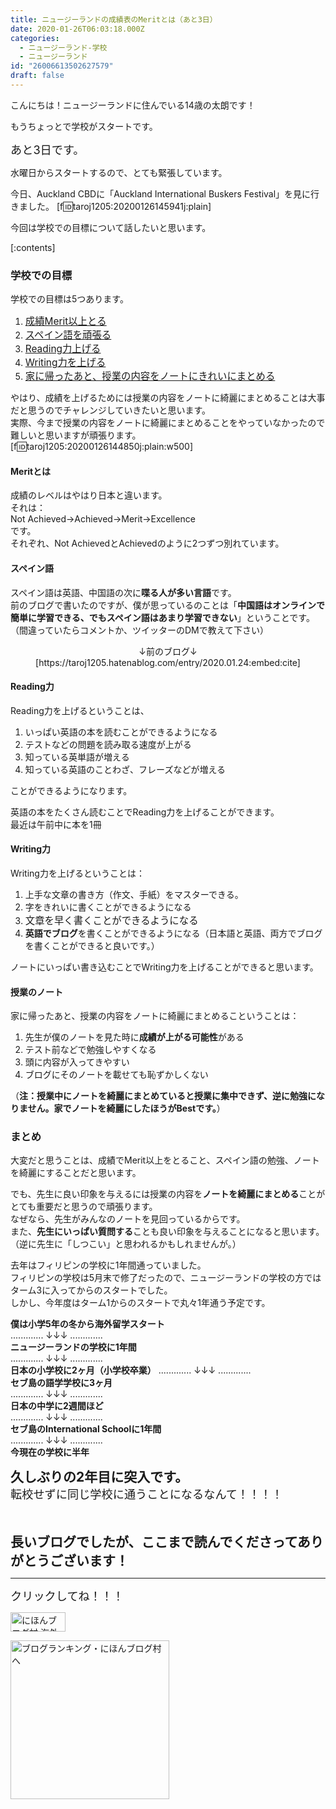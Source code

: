 ```yaml
---
title: ニュージーランドの成績表のMeritとは（あと3日）
date: 2020-01-26T06:03:18.000Z
categories:
  - ニュージーランド-学校
  - ニュージーランド
id: "26006613502627579"
draft: false
---
```

こんにちは！ニュージーランドに住んでいる14歳の太朗です！

もうちょっとで学校がスタートです。

<span style="font-size: 130%">あと3日です。</span>

水曜日からスタートするので、とても緊張しています。

今日、Auckland CBDに「Auckland International Buskers Festival」を見に行きました。
[f:id:taroj1205:20200126145941j:plain]

今回は学校での目標について話したいと思います。


[:contents]


### 学校での目標
学校での目標は5つあります。<br />


<!-- more -->


1. <a href="#Merit"><span style="font-size: 110%">成績Merit以上とる</span></a>
1. <a href="#Spanish"><span style="font-size: 110%">スペイン語を頑張る</span></a>
1. <a href="#Reading"><span style="font-size: 110%">Reading力上げる</span></a>
1. <a href="#Writing"><span style="font-size: 110%">Writing力を上げる</span></a>
1. <a href="#note"><span style="font-size: 110%">家に帰ったあと、授業の内容をノートにきれいにまとめる</span></a>

やはり、成績を上げるためには授業の内容をノートに綺麗にまとめることは大事だと思うのでチャレンジしていきたいと思います。<br />
実際、今まで授業の内容をノートに綺麗にまとめることをやっていなかったので難しいと思いますが頑張ります。<br />
[f:id:taroj1205:20200126144850j:plain:w500]

<a id="Merit"><h4>Meritとは</h4></span></a>
成績のレベルはやはり日本と違います。<br />
それは：<br />
Not Achieved→Achieved→Merit→Excellence<br />
です。<br />
それぞれ、Not AchievedとAchievedのように2つずつ別れています。

<a id="Spanish"><h4>スペイン語</h4></span></a>

スペイン語は英語、中国語の次に<b>喋る人が多い言語</b>です。<br />
前のブログで書いたのですが、僕が思っているのことは「<b>中国語はオンラインで簡単に学習できる、でもスペイン語はあまり学習できない</b>」ということです。（間違っていたらコメントか、ツイッターのDMで教えて下さい）

<center>↓前のブログ↓</center>
<center>[https://taroj1205.hatenablog.com/entry/2020.01.24:embed:cite]</center>

<a id="Reading"><h4>Reading力</h4></span></a>

Reading力を上げるということは、<br />

1. いっぱい英語の本を読むことができるようになる
1. テストなどの問題を読み取る速度が上がる
1. 知っている英単語が増える
1. 知っている英語のことわざ、フレーズなどが増える

ことができるようになります。

英語の本をたくさん読むことでReading力を上げることができます。<br />
最近は午前中に本を1冊

<a id="Writing"><h4>Writing力</h4></span></a>

Writing力を上げるということは：<br />

1. 上手な文章の書き方（作文、手紙）をマスターできる。
1. 字をきれいに書くことができるようになる
1. <span style="font-size: 110%">文章を早く書くことができるようになる</span>
1. <b>英語でブログ</b>を書くことができるようになる（日本語と英語、両方でブログを書くことができると良いです。）

ノートにいっぱい書き込むことでWriting力を上げることができると思います。

<a id="note"><h4>授業のノート</h4></span></a>

家に帰ったあと、授業の内容をノートに綺麗にまとめるこということは：<br />

1. 先生が僕のノートを見た時に<b>成績が上がる可能性</b>がある
1. テスト前などで勉強しやすくなる
1. 頭に内容が入ってきやすい
1. ブログにそのノートを載せても恥ずかしくない

（<b>注：授業中にノートを綺麗にまとめていると授業に集中できず、逆に勉強になりません。家でノートを綺麗にしたほうがBestです。</b>）

### まとめ
大変だと思うことは、成績でMerit以上をとること、スペイン語の勉強、ノートを綺麗にすることだと思います。

でも、先生に良い印象を与えるには授業の内容を<b>ノートを綺麗にまとめる</b>ことがとても重要だと思うので頑張ります。<br />
なぜなら、先生がみんなのノートを見回っているからです。<br />
また、<b>先生にいっぱい質問する</b>ことも良い印象を与えることになると思います。（逆に先生に「しつこい」と思われるかもしれませんが。）

去年はフィリピンの学校に1年間通っていました。<br />
フィリピンの学校は5月末で修了だったので、ニュージーランドの学校の方ではターム3に入ってからのスタートでした。<br />
しかし、今年度はターム1からのスタートで丸々1年通う予定です。<br />

<b>僕は小学5年の冬から海外留学スタート</b><br />
............. ↓↓↓ .............<br />
<b>ニュージーランドの学校に1年間</b><br />
............. ↓↓↓ .............<br />
<b>日本の小学校に2ヶ月（小学校卒業）</b>
............. ↓↓↓ .............<br />
<b>セブ島の語学学校に3ヶ月</b><br />
............. ↓↓↓ .............<br />
<b>日本の中学に2週間ほど</b><br />
............. ↓↓↓ .............<br />
<b>セブ島のInternational Schoolに1年間</b><br />
............. ↓↓↓ .............<br />
<b>今現在の学校に半年</b><br />

<span style="font-size: 150%"><b>久しぶりの2年目に突入です。</b></span>
<br />
<span style="font-size: 130%">転校せずに同じ学校に通うことになるなんて！！！！</span><br /><br /><br />

<span style="font-size: 150%"><b>長いブログでしたが、ここまで読んでくださってありがとうございます！</b></span>

<hr />

<span style="font-size: 130%">クリックしてね！！！</span>
<p><a href="https://overseas.blogmura.com/ranking/in?p_cid=10927073" target="_blank"><img src="https://b.blogmura.com/overseas/88_31.gif" alt="にほんブログ村 海外生活ブログへ" width="88" height="31" border="0" /></a></p>
<p><a href="https://blogmura.com/ranking/in?p_cid=10927073" target="_blank"><img src="https://b.blogmura.com/original/11502" alt="ブログランキング・にほんブログ村へ" width="254" border="0" /></a></p>
